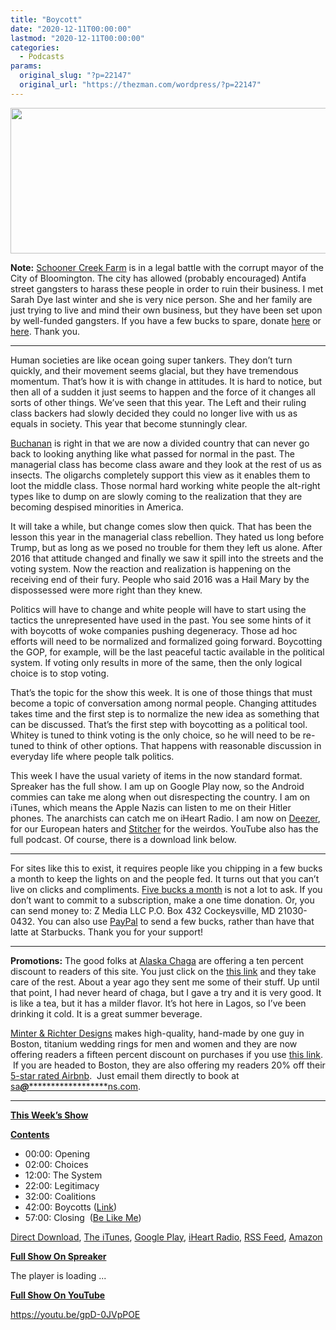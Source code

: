 ```yaml
---
title: "Boycott"
date: "2020-12-11T00:00:00"
lastmod: "2020-12-11T00:00:00"
categories:
  - Podcasts
params:
  original_slug: "?p=22147"
  original_url: "https://thezman.com/wordpress/?p=22147"
---
```


[<img
src="http://thezman.com/wordpress/wp-content/uploads/2018/01/Power-Hour.png"
decoding="async" width="600" height="233" />](http://thezman.com/wordpress/wp-content/uploads/2018/01/Power-Hour.png)

**Note:**
<a href="https://schoonercreekfarm.org/" rel="noopener noreferrer"
target="_blank">Schooner Creek Farm</a> is in a legal battle with the
corrupt mayor of the City of Bloomington. The city has allowed (probably
encouraged) Antifa street gangsters to harass these people in order to
ruin their business. I met Sarah Dye last winter and she is very nice
person. She and her family are just trying to live and mind their own
business, but they have been set upon by well-funded gangsters. If you
have a few bucks to spare, donate <a
href="https://www.gofundme.com/f/schooner-creek-farm-constitutional-defense-fund"
rel="noopener noreferrer" target="_blank">here</a> or
<a href="https://schoonercreekfarm.org/donate" rel="noopener noreferrer"
target="_blank">here</a>. Thank you.

------------------------------------------------------------------------

Human societies are like ocean going super tankers. They don’t turn
quickly, and their movement seems glacial, but they have tremendous
momentum. That’s how it is with change in attitudes. It is hard to
notice, but then all of a sudden it just seems to happen and the force
of it changes all sorts of other things. We’ve seen that this year. The
Left and their ruling class backers had slowly decided they could no
longer live with us as equals in society. This year that become
stunningly clear.

[Buchanan](https://vdare.com/articles/patrick-j-buchanan-is-our-second-civil-war-also-a-forever-war)
is right in that we are now a divided country that can never go back to
looking anything like what passed for normal in the past. The managerial
class has become class aware and they look at the rest of us as insects.
The oligarchs completely support this view as it enables them to loot
the middle class. Those normal hard working white people the alt-right
types like to dump on are slowly coming to the realization that they are
becoming despised minorities in America.

It will take a while, but change comes slow then quick. That has been
the lesson this year in the managerial class rebellion. They hated us
long before Trump, but as long as we posed no trouble for them they left
us alone. After 2016 that attitude changed and finally we saw it spill
into the streets and the voting system. Now the reaction and realization
is happening on the receiving end of their fury. People who said 2016
was a Hail Mary by the dispossessed were more right than they knew.

Politics will have to change and white people will have to start using
the tactics the unrepresented have used in the past. You see some hints
of it with boycotts of woke companies pushing degeneracy. Those ad hoc
efforts will need to be normalized and formalized going forward.
Boycotting the GOP, for example, will be the last peaceful tactic
available in the political system. If voting only results in more of the
same, then the only logical choice is to stop voting.

That’s the topic for the show this week. It is one of those things that
must become a topic of conversation among normal people. Changing
attitudes takes time and the first step is to normalize the new idea as
something that can be discussed. That’s the first step with boycotting
as a political tool. Whitey is tuned to think voting is the only choice,
so he will need to be re-tuned to think of other options. That happens
with reasonable discussion in everyday life where people talk politics.

This week I have the usual variety of items in the now standard format.
Spreaker has the full show. I am up on Google Play now, so the Android
commies can take me along when out disrespecting the country. I am on
iTunes, which means the Apple Nazis can listen to me on their Hitler
phones. The anarchists can catch me on iHeart Radio. I am now on
<a href="https://www.deezer.com/show/623032" rel="noopener noreferrer"
target="_blank">Deezer</a>, for our European haters and <a
href="https://www.stitcher.com/podcast/the-z-blog-power-hour?refid=stpr"
rel="noopener noreferrer" target="_blank">Stitcher</a> for the weirdos.
YouTube also has the full podcast. Of course, there is a download link
below.

------------------------------------------------------------------------

For sites like this to exist, it requires people like you chipping in a
few bucks a month to keep the lights on and the people fed. It turns out
that you can’t live on clicks and compliments.
<a href="https://www.subscribestar.com/the-z-blog"
rel="noopener noreferrer" target="_blank">Five bucks a month</a> is not
a lot to ask. If you don’t want to commit to a subscription, make a one
time donation. Or, you can send money to: Z Media LLC P.O. Box 432
Cockeysville, MD 21030-0432. You can also use <a
href="https://www.paypal.com/cgi-bin/webscr?cmd=_s-xclick&amp;hosted_button_id=UDAS2Q8JYA6CN&amp;source=url"
rel="noopener noreferrer" target="_blank">PayPal</a> to send a few
bucks, rather than have that latte at Starbucks. Thank you for your
support!

------------------------------------------------------------------------

**Promotions:** The good folks at
<a href="https://alaskachaga.us/" rel="noopener noreferrer"
target="_blank">Alaska Chaga</a> are offering a ten percent discount to
readers of this site. You just click on the
<a href="https://alaskachaga.us/discount/ZMAN" rel="noopener noreferrer"
target="_blank">this link</a> and they take care of the rest. About a
year ago they sent me some of their stuff. Up until that point, I had
never heard of chaga, but I gave a try and it is very good. It is like a
tea, but it has a milder flavor. It’s hot here in Lagos, so I’ve been
drinking it cold. It is a great summer beverage.

<a href="https://www.minterandrichterdesigns.com/"
rel="noreferrer nofollow noopener" target="_blank">Minter &amp; Richter
Designs</a> makes high-quality, hand-made by one guy in Boston, titanium
wedding rings for men and women and they are now offering readers a
fifteen percent discount on purchases if you use
<a href="https://www.minterandrichterdesigns.com/discount/ZMAN"
rel="noreferrer nofollow noopener" target="_blank">this link</a>. 
 <span class="highlight"><span class="colour"><span class="font"><span class="size">If
you are headed to Boston, they are also offering my readers 20% off
their <a
href="https://www.airbnb.com/users/7988017/listings?user_id=7988017&amp;s=3"
rel="noopener noreferrer" target="_blank">5-star rated Airbnb</a>.  Just
email them directly to book at
<a href="mailto:sa***@*********************ns.com"
data-original-string="GCMJ5o/2b6JM5tzWVBisUw==cb7sDkG2tt2qs0MjeOMIboBNUrMVVQ73jsGM+Lc+mv9V8pOevXmHPPYXgE1YC3+WqcY"><span
class="apbct-email-encoder"
data-original-string="d2NOGyKhJOhLGAppEk6X7g==cb7f6AoiZW8ewZotySknfNkm72hz4zRqGIey6YW0JHpL1hwrhLlUC6Ey43lPF0QDGaj"
title="This contact has been encoded by Anti-Spam by CleanTalk. Click to decode. To finish the decoding make sure that JavaScript is enabled in your browser.">sa<span
class="apbct-blur">***</span>@<span
class="apbct-blur">*********************</span>ns.com</span></a>.</span></span></span></span>

------------------------------------------------------------------------

**<u>This Week’s Show</u>**

**<u>Contents</u>**

-   00:00: Opening
-   02:00: Choices
-   12:00: The System
-   22:00: Legitimacy
-   32:00: Coalitions
-   42:00: Boycotts (<a
    href="https://www.cambridge.org/core/journals/perspectives-on-politics/article/testing-theories-of-american-politics-elites-interest-groups-and-average-citizens/62327F513959D0A304D4893B382B992B/core-reader"
    rel="noopener" target="_blank">Link</a>)
-   57:00: Closing  ([Be Like
    Me](https://www.minterandrichterdesigns.com/products/the-man-they-call-z-titanium-mokume-gane-mens-wedding-ring?_pos=1&_sid=bdaf5cbe8&_ss=r))

<a href="https://api.spreaker.com/v2/episodes/42425222/download.mp3"
rel="noopener" target="_blank">Direct Download</a>, <a
href="https://itunes.apple.com/us/podcast/the-z-blog-power-hour/id1262799640?mt=2"
rel="noopener noreferrer" target="_blank">The iTunes</a>, <a
href="https://podcasts.google.com/?feed=aHR0cHM6Ly93d3cuc3ByZWFrZXIuY29tL3Nob3cvMjU4OTY1Ny9lcGlzb2Rlcy9mZWVk"
rel="noopener noreferrer" target="_blank">Google Play</a>, <a href="https://www.iheart.com/podcast/the-z-blog-power-hour-29246491/"
rel="noopener noreferrer" target="_blank">iHeart Radio,</a>
<a href="https://www.spreaker.com/show/2589657/episodes/feed"
rel="noopener noreferrer" target="_blank">RSS Feed</a>, <a
href="https://music.amazon.com/podcasts/0d8bc343-742c-40fe-95c8-616ccf4cf1fa/The-Z-Blog-Power-Hour"
rel="noopener noreferrer" target="_blank">Amazon</a>

**<u>Full Show On Spreaker</u>**

The player is loading ...

<span class="widget_spinner dark"></span>

**<u>Full Show On YouTube</u>**

https://youtu.be/gpD-0JVpPOE
